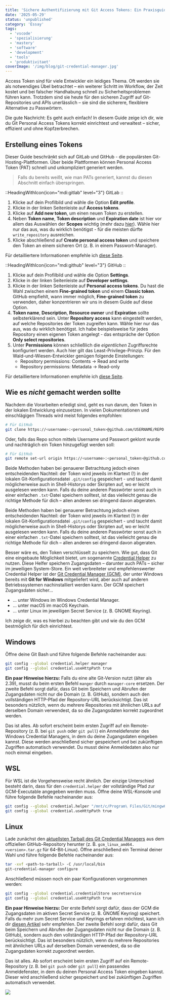 ```yaml
---
title: 'Sichere Authentifizierung mit Git Access Tokens: Ein Praxisguide'
date: '2025-05-29'
status: 'unpublished'
category: 'Essay'
tags:
  - 'vscode'
  - 'spezialisierung'
  - 'mastery'
  - 'software'
  - 'development'
  - 'tools'
  - 'produktivitaet'
coverImage: '/img/blog/git-credential-manager.jpg'
---
```


Access Token sind für viele Entwickler ein leidiges Thema. Oft werden sie als notwendiges Übel betrachtet – ein weiterer Schritt im Workflow, der Zeit kostet und bei falscher Handhabung schnell zu Sicherheitsproblemen führen kann. Trotzdem sind sie heute für den sicheren Zugriff auf Git-Repositories und APIs unerlässlich – sie sind die sicherere, flexiblere Alternative zu Passwörtern.

Die gute Nachricht: Es geht auch einfach! In diesem Guide zeige ich dir, wie du Git Personal Access Tokens korrekt einrichtest und verwaltest – sicher, effizient und ohne Kopfzerbrechen.

## Erstellung eines Tokens

Dieser Guide beschränkt sich auf GitLab und GitHub - die populärsten Git-Hosting-Plattformen. Über beide Plattformen können Personal Access Token (PAT) schnell und unkompliziert generiert werden.

> Falls du bereits weißt, wie man PATs generiert, kannst du diesen Abschnitt einfach überspringen.

::HeadingWithIcon{icon="mdi:gitlab" level="3"}
GitLab
::

1. Klicke auf dein Profilbild und wähle die Option **Edit profile**.
2. Klicke in der linken Seitenleiste auf **Access tokens**.
3. Klicke auf **Add new token**, um einen neuen Token zu erstellen.
4. Neben **Token name**, **Token description** und **Expiration date** ist hier vor allem das Auswählen der **Scopes** wichtig (mehr dazu [hier](https://docs.gitlab.com/user/profile/personal_access_tokens/#personal-access-token-scopes)). Wähle hier nur das aus, was du wirklich benötigst - für die meisten dürfte `write_repository` ausreichen.
5. Klicke abschließend auf **Create personal access token** und speichere den Token an einem sicheren Ort (z. B. in einem Passwort-Manager).

Für detailliertere Informationen empfehle ich [diese Seite](https://docs.gitlab.com/user/profile/personal_access_tokens/).

::HeadingWithIcon{icon="mdi:github" level="3"}
GitHub
::

1. Klicke auf dein Profilbild und wähle die Option **Settings**.
2. Klicke in der linken Seitenleiste auf **Developer settings**.
3. Klicke in der linken Seitenleiste auf **Personal access tokens**. Du hast die Wahl zwischen einem **Fine-grained token** und einem **Classic token**. GitHub empfiehlt, wann immer möglich, **Fine-grained token** zu verwenden, daher konzentrieren wir uns in diesem Guide auf diese Option.
4. **Token name**, **Description**, **Resource owner** und **Expiration** sollte selbsterklärend sein. Unter **Repository access** kann eingestellt werden, auf welche Repositories der Token zugreifen kann. Wähle hier nur das aus, was du wirklich benötigst. Ich habe beispielsweise für jedes Repository einen eigenen Token angelegt - das entspräche der Option **Only select repositories**.
5. Unter **Permissions** können schließlich die *eigentlichen* Zugriffsrechte konfiguriert werden. Auch hier gilt das Least-Privilege-Prinzip. Für den Wald-und-Wiesen-Entwickler genügen folgende Einstellungen:
    - Repository permissions: Contents → Read and write
    - Repository permissions: Metadata → Read-only

Für detailliertere Informationen empfehle ich [diese Seite](https://docs.github.com/en/authentication/keeping-your-account-and-data-secure/managing-your-personal-access-tokens).

## Wie es *nicht* gemacht werden sollte

Nachdem die Vorarbeiten erledigt sind, geht es nun darum, den Token in der lokalen Entwicklung einzusetzen. In vielen Dokumentationen und einschlägigen Threads wird meist folgendes empfohlen:

```bash
# Für GitHub
git clone https://<username>:<personal_token>@github.com/USERNAME/REPO.git
```

Oder, falls das Repo schon mittels Username und Passwort geklont wurde und nachträglich ein Token hinzugefügt werden soll:

```bash
# Für GitHub
git remote set-url origin https://<username>:<personal_token>@github.com/USERNAME/REPO.git
```

Beide Methoden haben bei genauerer Betrachtung jedoch einen entscheidenden Nachteil: der Token wird jeweils im Klartext (!) in der lokalen Git-Konfigurationsdatei `.git/config` gespeichert - und taucht damit möglicherweise auch in Shell-Historys oder Skripten auf, wo er leicht ausgelesen werden kann. Falls du deine anderen Passwörter sonst auch in einer einfachen `.txt`-Datei speichern solltest, ist das vielleicht genau die richtige Methode für dich – allen anderen sei dringend davon abgeraten.

Beide Methoden haben bei genauerer Betrachtung jedoch einen entscheidenden Nachteil: der Token wird jeweils im Klartext (!) in der lokalen Git-Konfigurationsdatei `.git/config` gespeichert - und taucht damit möglicherweise auch in Shell-Historys oder Skripten auf, wo er leicht ausgelesen werden kann. Falls du deine anderen Passwörter sonst auch in einer einfachen `.txt`-Datei speichern solltest, ist das vielleicht genau die richtige Methode für dich – allen anderen sei dringend davon abgeraten.

Besser wäre es, den Token verschlüsselt zu speichern. Wie gut, dass Git eine eingebaute Möglichkeit bietet, um sogenannte [Credential Helper](https://git-scm.com/doc/credential-helpers) zu nutzen. Diese Helfer speichern Zugangsdaten – darunter auch PATs – sicher im jeweiligen System-Store. Ein weit verbreiteter und empfehlenswerter Credential Helper ist der [Git Credential Manager (GCM)](https://github.com/git-ecosystem/git-credential-manager), der unter Windows bereits mit **Git for Windows** mitgeliefert wird, aber auch auf anderen Betriebssystemen nachinstalliert werden kann. Der GCM speichert Zugangsdaten sicher...

- ... unter Windows im Windows Credential Manager.
- ... unter macOS im macOS Keychain.
- ... unter Linux im jeweiligen Secret Service (z. B. GNOME Keyring).

Ich zeige dir, was es hierbei zu beachten gibt und wie du den GCM bestmöglich für dich einrichtest.

## Windows

Öffne deine Git Bash und führe folgende Befehle nacheinander aus:

```bash
git config --global credential.helper manager
git config --global credential.useHttpPath true
```

**Ein paar Hinweise hierzu:** Falls du eine alte Git-Version nutzt (älter als 2.39), musst du beim ersten Befehl `manger` durch `manager-core` ersetzen. Der zweite Befehl sorgt dafür, dass Git beim Speichern und Abrufen der Zugangsdaten nicht nur die Domain (z. B. GitHub), sondern auch den vollständigen HTTP-Pfad der Repository-URL berücksichtigt. Das ist besonders nützlich, wenn du mehrere Repositories mit ähnlichen URLs auf derselben Domain verwendest, da so die Zugangsdaten korrekt zugeordnet werden.

[//]: # (Screenshot von Windows Anmeldeinformationsverwaltung einfügen)

Das ist alles. Ab sofort erscheint beim ersten Zugriff auf ein Remote-Repository (z. B. bei `git push` oder `git pull`) ein Anmeldefenster des Windows Credential Managers, in dem du deine Zugangsdaten eingeben kannst. Diese werden anschließend sicher gespeichert und bei zukünftigen Zugriffen automatisch verwendet. Du musst deine Anmeldedaten also nur noch einmal eingeben.

## WSL

Für WSL ist die Vorgehensweise recht ähnlich. Der einzige Unterschied besteht darin, dass für den `credential.helper` der vollständige Pfad zur GCM-Executable angegeben werden muss. Öffne deine WSL-Konsole und führe folgende Befehle nacheinander aus:

```bash
git config --global credential.helper "/mnt/c/Program\ Files/Git/mingw64/bin/git-credential-manager.exe"
git config --global credential.useHttpPath true
```

## Linux

Lade zunächst den [aktuellsten Tarball des Git Credential Managers](https://github.com/git-ecosystem/git-credential-manager/releases/latest) aus dem offiziellen GitHub-Repository herunter (z. B. `gcm_linux_amd64.<version>.tar.gz` für 64-Bit-Linux). Öffne anschließend ein Terminal deiner Wahl und führe folgende Befehle nacheinander aus:

```bash
tar -xvf <path-to-tarball> -C /usr/local/bin
git-credential-manager configure
```

Anschließend müssen noch ein paar Konfigurationen vorgenommen werden:

```bash
git config --global credential.credentialStore secretservice
git config --global credential.useHttpPath true
```

**Ein paar Hinweise hierzu:** Der erste Befehl sorgt dafür, dass der GCM die Zugangsdaten im aktiven Secret Service (z. B. GNOME Keyring) speichert. Falls du mehr zum Secret Service und Keyrings erfahren möchtest, kann ich dir [diesen Artikel](https://itnext.io/what-is-linux-keyring-gnome-keyring-secret-service-and-d-bus-349df9411e67) sehr empfehlen. Der zweite Befehl sorgt dafür, dass Git beim Speichern und Abrufen der Zugangsdaten nicht nur die Domain (z. B. GitHub), sondern auch den vollständigen HTTP-Pfad der Repository-URL berücksichtigt. Das ist besonders nützlich, wenn du mehrere Repositories mit ähnlichen URLs auf derselben Domain verwendest, da so die Zugangsdaten korrekt zugeordnet werden.

Das ist alles. Ab sofort erscheint beim ersten Zugriff auf ein Remote-Repository (z. B. bei `git push` oder `git pull`) ein passendes Anmeldefenster, in dem du deinen Personal Access Token eingeben kannst. Dieser wird anschließend sicher gespeichert und bei zukünftigen Zugriffen automatisch verwendet.

![](/img/blog/pat-dialogs.png)